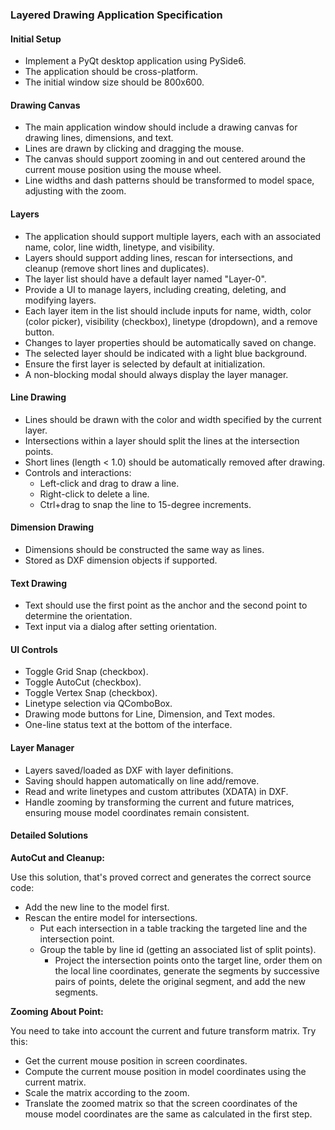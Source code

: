 ### Layered Drawing Application Specification

#### Initial Setup
- Implement a PyQt desktop application using PySide6.
- The application should be cross-platform.
- The initial window size should be 800x600.

#### Drawing Canvas
- The main application window should include a drawing canvas for drawing lines, dimensions, and text.
- Lines are drawn by clicking and dragging the mouse.
- The canvas should support zooming in and out centered around the current mouse position using the mouse wheel.
- Line widths and dash patterns should be transformed to model space, adjusting with the zoom.

#### Layers
- The application should support multiple layers, each with an associated name, color, line width, linetype, and visibility.
- Layers should support adding lines, rescan for intersections, and cleanup (remove short lines and duplicates).
- The layer list should have a default layer named "Layer-0".
- Provide a UI to manage layers, including creating, deleting, and modifying layers.
- Each layer item in the list should include inputs for name, width, color (color picker), visibility (checkbox), linetype (dropdown), and a remove button.
- Changes to layer properties should be automatically saved on change.
- The selected layer should be indicated with a light blue background.
- Ensure the first layer is selected by default at initialization.
- A non-blocking modal should always display the layer manager.

#### Line Drawing
- Lines should be drawn with the color and width specified by the current layer.
- Intersections within a layer should split the lines at the intersection points.
- Short lines (length < 1.0) should be automatically removed after drawing.
- Controls and interactions:
  - Left-click and drag to draw a line.
  - Right-click to delete a line.
  - Ctrl+drag to snap the line to 15-degree increments.

#### Dimension Drawing
- Dimensions should be constructed the same way as lines.
- Stored as DXF dimension objects if supported.

#### Text Drawing
- Text should use the first point as the anchor and the second point to determine the orientation.
- Text input via a dialog after setting orientation.

#### UI Controls
- Toggle Grid Snap (checkbox).
- Toggle AutoCut (checkbox).
- Toggle Vertex Snap (checkbox).
- Linetype selection via QComboBox.
- Drawing mode buttons for Line, Dimension, and Text modes.
- One-line status text at the bottom of the interface.

#### Layer Manager
- Layers saved/loaded as DXF with layer definitions.
- Saving should happen automatically on line add/remove.
- Read and write linetypes and custom attributes (XDATA) in DXF.
- Handle zooming by transforming the current and future matrices, ensuring mouse model coordinates remain consistent.

#### Detailed Solutions

**AutoCut and Cleanup:**

Use this solution, that's proved correct and generates the correct source code:

- Add the new line to the model first.
- Rescan the entire model for intersections.
  - Put each intersection in a table tracking the targeted line and the intersection point.
  - Group the table by line id (getting an associated list of split points).
    - Project the intersection points onto the target line, order them on the local line coordinates, generate the segments by successive pairs of points, delete the original segment, and add the new segments.


**Zooming About Point:**

You need to take into account the current and future transform matrix.
Try this:
- Get the current mouse position in screen coordinates.
- Compute the current mouse position in model coordinates using the current matrix.
- Scale the matrix according to the zoom.
- Translate the zoomed matrix so that the screen coordinates of the mouse model coordinates are the same as calculated in the first step.
